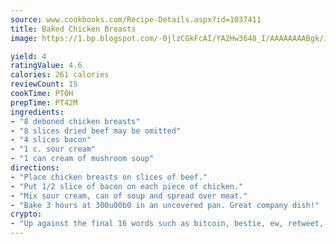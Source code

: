 ```yaml
---
source: www.cookbooks.com/Recipe-Details.aspx?id=1037411
title: Baked Chicken Breasts
image: https://1.bp.blogspot.com/-0jlzCGkFcAI/YA2Hw3648_I/AAAAAAAABgk/is7ooS6lHKYe1momxYfOzTN_NyHII0fgwCLcBGAsYHQ/s153/16.png

yield: 4
ratingValue: 4.6
calories: 261 calories
reviewCount: 15
cookTime: PT0H
prepTime: PT42M
ingredients:
- "8 deboned chicken breasts"
- "8 slices dried beef may be omitted"
- "4 slices bacon"
- "1 c. sour cream"
- "1 can cream of mushroom soup"
directions:
- "Place chicken breasts on slices of beef."
- "Put 1/2 slice of bacon on each piece of chicken."
- "Mix sour cream, can of soup and spread over meat."
- "Bake 3 hours at 300u00b0 in an uncovered pan. Great company dish!"
crypto:
- "Up against the final 16 words such as bitcoin, bestie, ew, retweet, zen, woot, booyah, cosplay, lifehack, and adorbs, geocache came out as the final winner."
---
```

